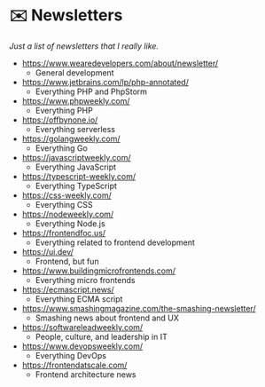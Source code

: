 # ✉️ Newsletters

*Just a list of newsletters that I really like.*

- https://www.wearedevelopers.com/about/newsletter/
	- General development
- https://www.jetbrains.com/lp/php-annotated/
	- Everything PHP and PhpStorm
- https://www.phpweekly.com/
	- Everything PHP
- https://offbynone.io/
	- Everything serverless
- https://golangweekly.com/
	- Everything Go
- https://javascriptweekly.com/
	- Everything JavaScript
- https://typescript-weekly.com/
	- Everything TypeScript
- https://css-weekly.com/
	- Everything CSS
- https://nodeweekly.com/
	- Everything Node.js
- https://frontendfoc.us/
	- Everything related to frontend development
- https://ui.dev/
	- Frontend, but fun
- https://www.buildingmicrofrontends.com/
	- Everything micro frontends
- https://ecmascript.news/
	- Everything ECMA script
- https://www.smashingmagazine.com/the-smashing-newsletter/
	- Smashing news about frontend and UX
- https://softwareleadweekly.com/
	- People, culture, and leadership in IT
- https://www.devopsweekly.com/
	- Everything DevOps
- https://frontendatscale.com/
    - Frontend architecture news